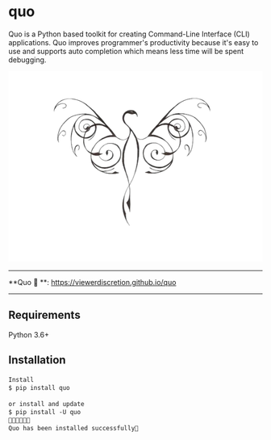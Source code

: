 # quo
Quo is a Python based toolkit for creating Command-Line Interface (CLI) applications. Quo improves programmer's productivity because it's easy to use and supports auto completion which means less time will be spent debugging.

[![Quo](pics/quo.png)](https://github.com/viewerdiscretion) 

---

**Quo 📄 **: <a href="https://viewerdiscretion.github.io/quo" target="_blank">https://viewerdiscretion.github.io/quo</a>


---

## Requirements

Python 3.6+

## Installation

<div class="termy">

```console
Install
$ pip install quo

or install and update
$ pip install -U quo
🔸🔸🔸🔸🔸💯 
Quo has been installed successfully🎉 
```

</div>
